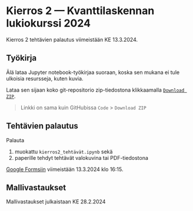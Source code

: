# Kierros 2 — Kvanttilaskennan lukiokurssi 2024

Kierros 2 tehtävien palautus viimeistään KE 13.3.2024.

## Työkirja

Älä lataa Jupyter notebook-työkirjaa suoraan, koska sen mukana ei tule ulkoisia resursseja, kuten kuvia.

Lataa sen sijaan koko git-repositorio zip-tiedostona klikkaamalla [`Download ZIP`](https://github.com/otaniemenlukio/kvanttilaskenta2024-kierros2/archive/refs/heads/main.zip).

> Linkki on sama kuin GitHubissa `Code` > `Download ZIP`

## Tehtävien palautus

Palauta
1. muokattu `kierros2_tehtävät.ipynb` sekä
2. paperille tehdyt tehtävät valokuvina tai PDF-tiedostona

[Google Formsiin](https://forms.gle/sZfnPgDEA4M2xrnD7) viimeistään 13.3.2024 klo 16:15.

## Mallivastaukset

Mallivastaukset julkaistaan KE 28.2.2024

<!-- TODO @matti laita [Avaa mallivastaukset](./kierrosN_ratkaisut.ipynb) -->